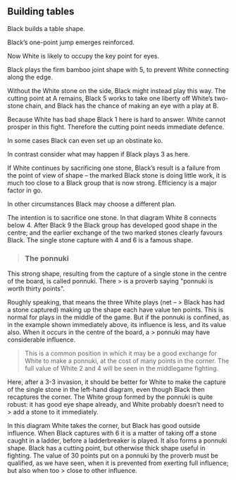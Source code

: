 ## Building tables

Black builds a table shape.

<!-- fig. 1.2.1 -->
Black’s one-point jump emerges reinforced.

<!-- fig. 1.2.2 -->
Now White is likely to occupy the key point for eyes.

<!-- fig. 1.2.3 -->
Black plays the firm bamboo joint shape with 5, to prevent White connecting along the edge.

<!-- fig. 1.2.4 -->
Without the White stone on the side, Black might instead play this way. The cutting point at A remains, Black 5
works to take one liberty off White’s two-stone chain, and Black has the chance of making an eye with a play at B.

<!-- fig. 1.2.5 -->
Because White has bad shape Black 1 here is hard to answer. White cannot prosper in this fight. Therefore the cutting point needs immediate defence.

<!-- fig. 1.2.6 -->
In some cases Black can even set up an obstinate ko.

<!-- fig. 1.2.7 -->
In contrast consider what may happen if Black plays 3 as here.

<!-- fig. 1.2.8 -->
If White continues by sacrificing one stone, Black’s result is a failure from the point of view of shape – the marked Black stone is doing little work, it is much too close to a Black group that is now strong. Efficiency is a major factor in go.

<!-- fig. 1.2.9 -->
In other circumstances Black may choose a different plan.

<!-- fig. 1.2.10 -->
The intention is to sacrifice one stone. In that diagram White 8 connects below 4. After Black 9 the Black group has developed good shape in the centre; and the earlier exchange of the two marked stones clearly favours Black. The single stone capture with 4 and 6 is a famous shape.

> ### The ponnuki
>
> <!-- fig. 1.2.11 -->
This strong shape, resulting from the capture of a single stone in the centre of the board, is called ponnuki. There > is a proverb saying "ponnuki is worth thirty points".
>
Roughly speaking, that means the three White plays (net – > Black has had a stone captured) making up the shape each have
value ten points. This is normal for plays in the middle of the game. But if the ponnuki is confined, as in the example shown immediately above, its influence is less, and its value also. When it occurs in the centre of the board, a > ponnuki may have considerable influence.
>
> <!-- fig. 1.2.12 -->
> This is a common position in which it may be a good exchange
> for White to make a ponnuki, at the cost of many points in the corner. The full value of White 2 and 4 will be seen in the middlegame fighting.
>
> <!-- fig. 1.2.13 -->
Here, after a 3-3 invasion, it should be better for White to make the capture of the single stone in the left-hand diagram, even though Black then recaptures the corner. The White group formed by the ponnuki is quite robust: it has good eye shape already, and White probably doesn’t need to > add a stone to it immediately.
>
> <!-- fig. 1.2.13 -->
In this diagram White takes the corner, but Black has good outside influence. When Black captures with 6 it is a matter of taking off a stone caught in a ladder, before a ladderbreaker is played. It also forms a ponnuki shape. Black has a cutting point, but otherwise thick shape useful in fighting. The value of 30 points put on a ponnuki by the proverb must be qualified, as we have seen, when it is prevented from exerting full influence; but also when too > close to other influence.